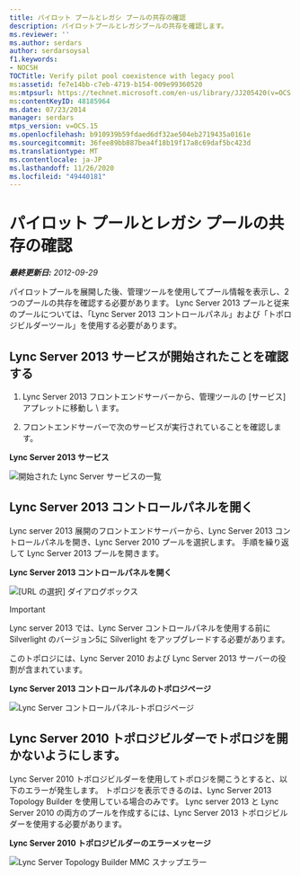 ```yaml
---
title: パイロット プールとレガシ プールの共存の確認
description: パイロットプールとレガシプールの共存を確認します。
ms.reviewer: ''
ms.author: serdars
author: serdarsoysal
f1.keywords:
- NOCSH
TOCTitle: Verify pilot pool coexistence with legacy pool
ms:assetid: fe7e14bb-c7eb-4719-b154-009e99360520
ms:mtpsurl: https://technet.microsoft.com/en-us/library/JJ205420(v=OCS.15)
ms:contentKeyID: 48185964
ms.date: 07/23/2014
manager: serdars
mtps_version: v=OCS.15
ms.openlocfilehash: b910939b59fdaed6df32ae504eb2719435a0161e
ms.sourcegitcommit: 36fee89bb887bea4f18b19f17a8c69daf5bc423d
ms.translationtype: MT
ms.contentlocale: ja-JP
ms.lasthandoff: 11/26/2020
ms.locfileid: "49440181"
---
```

# <a name="verify-pilot-pool-coexistence-with-legacy-pool"></a>パイロット プールとレガシ プールの共存の確認

<div data-xmlns="http://www.w3.org/1999/xhtml">

<div class="topic" data-xmlns="http://www.w3.org/1999/xhtml" data-msxsl="urn:schemas-microsoft-com:xslt" data-cs="https://msdn.microsoft.com/">

<div data-asp="https://msdn2.microsoft.com/asp">



</div>

<div id="mainSection">

<div id="mainBody">

<span> </span>

_**最終更新日:** 2012-09-29_

パイロットプールを展開した後、管理ツールを使用してプール情報を表示し、2つのプールの共存を確認する必要があります。 Lync Server 2013 プールと従来のプールについては、「Lync Server 2013 コントロールパネル」および「トポロジビルダーツール」を使用する必要があります。

<div>

## <a name="verify-that-lync-server-2013-services-have-started"></a>Lync Server 2013 サービスが開始されたことを確認する

1.  Lync Server 2013 フロントエンドサーバーから、管理ツールの [サービス] アプレットに移動し \\ ます。

2.  フロントエンドサーバーで次のサービスが実行されていることを確認します。

**Lync Server 2013 サービス**

![開始された Lync Server サービスの一覧](images/JJ205420.cfff9385-6bf6-461c-982c-e727c9f20b70(OCS.15).png "開始された Lync Server サービスの一覧")

</div>

<div>

## <a name="open-the-lync-server-2013-control-panel"></a>Lync Server 2013 コントロールパネルを開く

Lync server 2013 展開のフロントエンドサーバーから、Lync Server 2013 コントロールパネルを開き、Lync Server 2010 プールを選択します。 手順を繰り返して Lync Server 2013 プールを開きます。

**Lync Server 2013 コントロールパネルを開く**

![[URL の選択] ダイアログボックス](images/JJ205420.b1f8e650-9c3c-4563-a403-5069f198342f(OCS.15).png "[URL の選択] ダイアログボックス")

<div>


> [!IMPORTANT]  
> Lync server 2013 では、Lync Server コントロールパネルを使用する前に Silverlight のバージョン5に Silverlight をアップグレードする必要があります。



</div>

このトポロジには、Lync Server 2010 および Lync Server 2013 サーバーの役割が含まれています。

**Lync Server 2013 コントロールパネルのトポロジページ**

![Lync Server コントロールパネル-トポロジページ](images/JJ205420.4ed1cc7a-cb3e-42f6-82e2-6d4d71d19352(OCS.15).jpg "Lync Server コントロールパネル-トポロジページ")

</div>

<div>

## <a name="dont-attempt-to-open-the-topology-in-lync-server-2010-topology-builder"></a>Lync Server 2010 トポロジビルダーでトポロジを開かないようにします。

Lync Server 2010 トポロジビルダーを使用してトポロジを開こうとすると、以下のエラーが発生します。 トポロジを表示できるのは、Lync Server 2013 Topology Builder を使用している場合のみです。 Lync server 2013 と Lync Server 2010 の両方のプールを作成するには、Lync Server 2013 トポロジビルダーを使用する必要があります。

**Lync Server 2010 トポロジビルダーのエラーメッセージ**

![Lync Server Topology Builder MMC スナップエラー](images/JJ205420.f6666343-c348-4d81-ae0e-6ba5a44e16c4(OCS.15).png "Lync Server Topology Builder MMC スナップエラー")

</div>

</div>

<span> </span>

</div>

</div>

</div>

